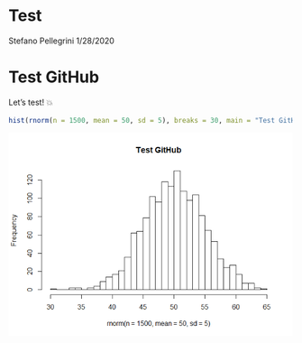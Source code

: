 Test
================
Stefano Pellegrini
1/28/2020

# Test GitHub

Let’s test\!
:boom:

``` r
hist(rnorm(n = 1500, mean = 50, sd = 5), breaks = 30, main = "Test GitHub")
```

![](test_files/figure-gfm/unnamed-chunk-1-1.png)<!-- -->
